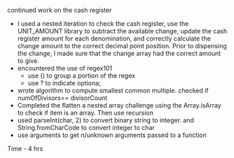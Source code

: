 continued work on the cash register 
- I used a nested iteration to check the cash register, use the UNIT_AMOUNT library to subtract the available change, update the cash register amount for each denomination, and correctly calculate the change amount to the correct decimal point position. Prior to dispensing the change, I made sure that the change array had the correct amount to give.
- encountered the use of regex101
    - use () to group a portion of the regex
    - use ? to indicate optiona;
- wrote algorithm to compute smallest common multiple. checked if numOfDivisors== divisorCount
- Completed the flatten a nested array challenge using the Array.isArray to check if item is an array. Then use recursion 
- used parseInt(char, 2) to convert binary string to integer. and String.fromCharCode to convert integer to char
- use arguments to get n/unknown arguments passed to a function

Time - 4 hrs